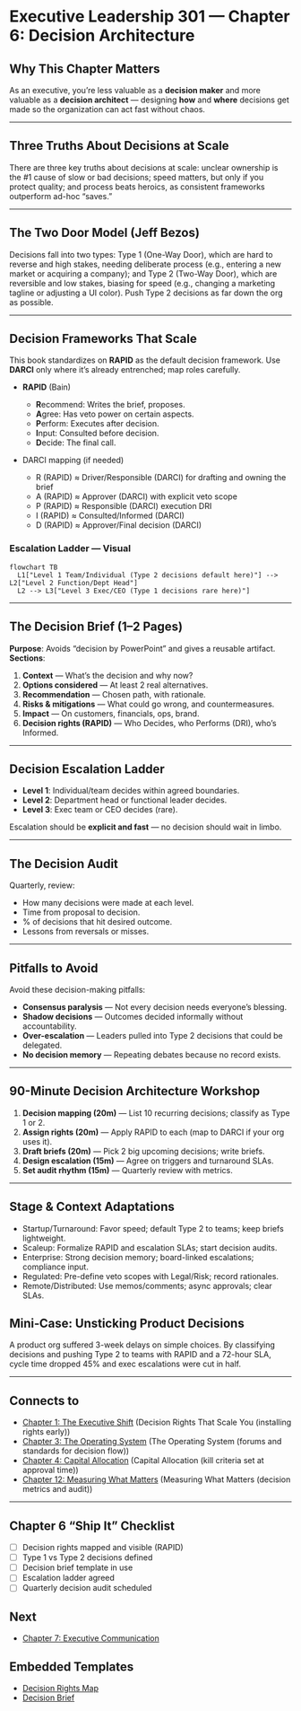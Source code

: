 # Executive Leadership 301 — Chapter 6: Decision Architecture

## Why This Chapter Matters
As an executive, you’re less valuable as a **decision maker** and more valuable as a **decision architect** — designing **how** and **where** decisions get made so the organization can act fast without chaos.

---

## Three Truths About Decisions at Scale
There are three key truths about decisions at scale: unclear ownership is the #1 cause of slow or bad decisions; speed matters, but only if you protect quality; and process beats heroics, as consistent frameworks outperform ad-hoc “saves.”

---

## The Two Door Model (Jeff Bezos)
Decisions fall into two types: Type 1 (One-Way Door), which are hard to reverse and high stakes, needing deliberate process (e.g., entering a new market or acquiring a company); and Type 2 (Two-Way Door), which are reversible and low stakes, biasing for speed (e.g., changing a marketing tagline or adjusting a UI color). Push Type 2 decisions as far down the org as possible.

---

## Decision Frameworks That Scale
This book standardizes on **RAPID** as the default decision framework. Use **DARCI** only where it’s already entrenched; map roles carefully.

- **RAPID** (Bain)  
  - **R**ecommend: Writes the brief, proposes.  
  - **A**gree: Has veto power on certain aspects.  
  - **P**erform: Executes after decision.  
  - **I**nput: Consulted before decision.  
  - **D**ecide: The final call.

- DARCI mapping (if needed)  
  - R (RAPID) ≈ Driver/Responsible (DARCI) for drafting and owning the brief  
  - A (RAPID) ≈ Approver (DARCI) with explicit veto scope  
  - P (RAPID) ≈ Responsible (DARCI) execution DRI  
  - I (RAPID) ≈ Consulted/Informed (DARCI)  
  - D (RAPID) ≈ Approver/Final decision (DARCI)

### Escalation Ladder — Visual
```mermaid
flowchart TB
  L1["Level 1 Team/Individual (Type 2 decisions default here)"] --> L2["Level 2 Function/Dept Head"]
  L2 --> L3["Level 3 Exec/CEO (Type 1 decisions rare here)"]
```

---

## The Decision Brief (1–2 Pages)
**Purpose**: Avoids “decision by PowerPoint” and gives a reusable artifact.  
**Sections**:
1. **Context** — What’s the decision and why now?
2. **Options considered** — At least 2 real alternatives.
3. **Recommendation** — Chosen path, with rationale.
4. **Risks & mitigations** — What could go wrong, and countermeasures.
5. **Impact** — On customers, financials, ops, brand.
6. **Decision rights (RAPID)** — Who Decides, who Performs (DRI), who’s Informed.

---

## Decision Escalation Ladder
- **Level 1**: Individual/team decides within agreed boundaries.
- **Level 2**: Department head or functional leader decides.
- **Level 3**: Exec team or CEO decides (rare).

Escalation should be **explicit and fast** — no decision should wait in limbo.

---

## The Decision Audit
Quarterly, review:
- How many decisions were made at each level.
- Time from proposal to decision.
- % of decisions that hit desired outcome.
- Lessons from reversals or misses.

---

## Pitfalls to Avoid
Avoid these decision-making pitfalls:
- **Consensus paralysis** — Not every decision needs everyone’s blessing.
- **Shadow decisions** — Outcomes decided informally without accountability.
- **Over-escalation** — Leaders pulled into Type 2 decisions that could be delegated.
- **No decision memory** — Repeating debates because no record exists.

---

## 90-Minute Decision Architecture Workshop
1. **Decision mapping (20m)** — List 10 recurring decisions; classify as Type 1 or 2.
2. **Assign rights (20m)** — Apply RAPID to each (map to DARCI if your org uses it).
3. **Draft briefs (20m)** — Pick 2 big upcoming decisions; write briefs.
4. **Design escalation (15m)** — Agree on triggers and turnaround SLAs.
5. **Set audit rhythm (15m)** — Quarterly review with metrics.

---

## Stage & Context Adaptations
- Startup/Turnaround: Favor speed; default Type 2 to teams; keep briefs lightweight.
- Scaleup: Formalize RAPID and escalation SLAs; start decision audits.
- Enterprise: Strong decision memory; board-linked escalations; compliance input.
- Regulated: Pre-define veto scopes with Legal/Risk; record rationales.
- Remote/Distributed: Use memos/comments; async approvals; clear SLAs.

## Mini‑Case: Unsticking Product Decisions
A product org suffered 3-week delays on simple choices. By classifying decisions and pushing Type 2 to teams with RAPID and a 72-hour SLA, cycle time dropped 45% and exec escalations were cut in half.

---

## Connects to
- [Chapter 1: The Executive Shift](executive_leadership_301_chapter_1.md) (Decision Rights That Scale You (installing rights early))
- [Chapter 3: The Operating System](executive_leadership_301_chapter_3.md) (The Operating System (forums and standards for decision flow))
- [Chapter 4: Capital Allocation](executive_leadership_301_chapter_4.md) (Capital Allocation (kill criteria set at approval time))
- [Chapter 12: Measuring What Matters](executive_leadership_301_chapter_12.md) (Measuring What Matters (decision metrics and audit))

---

## Chapter 6 “Ship It” Checklist
- [ ] Decision rights mapped and visible (RAPID)
- [ ] Type 1 vs Type 2 decisions defined
- [ ] Decision brief template in use
- [ ] Escalation ladder agreed
- [ ] Quarterly decision audit scheduled

## Next
- [Chapter 7: Executive Communication](executive_leadership_301_chapter_07.md)

## Embedded Templates

- [Decision Rights Map](./templates/decision_rights_map.md)
- [Decision Brief](./templates/decision_brief.md)
